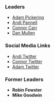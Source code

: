 ### Leaders

* [Adam Pickering](mailto:adam.pickering@owasp.org)
* [Andi Pannell](mailto:andrew.pannell@owasp.org)
* [Connor Carr](mailto:connor.carr@owasp.org)
* [Dan Mullen](mailto:dan.mullen@owasp.org)

### Social Media Links

* [Andi Twitter](https://twitter.com/dr0idandy)
* [Connor Twitter](https://twitter.com/iconnorclast)
* [Adam Twitter](https://twitter.com/adam_p81)

### Former Leaders

* **Robin Fewster**
* **Mike Goodwin**
